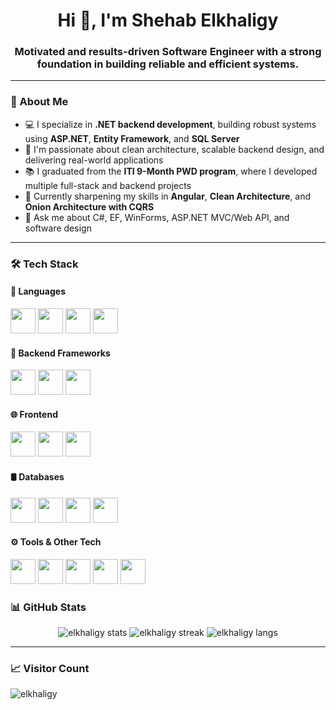 <h1 align="center">Hi 👋, I'm Shehab Elkhaligy</h1>
<h3 align="center">Motivated and results-driven Software Engineer with a strong foundation in building reliable and efficient systems.</h3>

---

### 🧠 About Me
- 💻 I specialize in **.NET backend development**, building robust systems using **ASP.NET**, **Entity Framework**, and **SQL Server**  
- 🚀 I'm passionate about clean architecture, scalable backend design, and delivering real-world applications  
- 📚 I graduated from the **ITI 9-Month PWD program**, where I developed multiple full-stack and backend projects  
- 🌱 Currently sharpening my skills in **Angular**, **Clean Architecture**, and **Onion Architecture with CQRS**  
- 💬 Ask me about C#, EF, WinForms, ASP.NET MVC/Web API, and software design

---

### 🛠️ Tech Stack

#### 🧩 Languages
<p>
  <img src="https://cdn.jsdelivr.net/gh/devicons/devicon/icons/csharp/csharp-original.svg" width="40" />
  <img src="https://cdn.jsdelivr.net/gh/devicons/devicon/icons/python/python-original.svg" width="40" />
  <img src="https://cdn.jsdelivr.net/gh/devicons/devicon/icons/javascript/javascript-original.svg" width="40" />
  <img src="https://cdn.jsdelivr.net/gh/devicons/devicon/icons/ruby/ruby-original.svg" width="40" />
</p>

#### 🧱 Backend Frameworks
<p>
  <img src="https://cdn.jsdelivr.net/gh/devicons/devicon/icons/dot-net/dot-net-original.svg" width="40" />
  <img src="https://cdn.jsdelivr.net/gh/devicons/devicon/icons/rails/rails-plain.svg" width="40" />
  <img src="https://cdn.jsdelivr.net/gh/devicons/devicon/icons/aspnet/aspnet-original.svg" width="40" />
</p>

#### 🌐 Frontend
<p>
  <img src="https://cdn.jsdelivr.net/gh/devicons/devicon/icons/angularjs/angularjs-original.svg" width="40" />
  <img src="https://cdn.jsdelivr.net/gh/devicons/devicon/icons/html5/html5-original.svg" width="40" />
  <img src="https://cdn.jsdelivr.net/gh/devicons/devicon/icons/css3/css3-original.svg" width="40" />
</p>

#### 🛢️ Databases
<p>
  <img src="https://cdn.jsdelivr.net/gh/devicons/devicon/icons/sqlite/sqlite-original.svg" width="40" />
  <img src="https://cdn.jsdelivr.net/gh/devicons/devicon/icons/mysql/mysql-original.svg" width="40" />
  <img src="https://cdn.jsdelivr.net/gh/devicons/devicon/icons/postgresql/postgresql-original.svg" width="40" />
  <img src="https://cdn.jsdelivr.net/gh/devicons/devicon/icons/microsoftsqlserver/microsoftsqlserver-plain.svg" width="40" />
</p>

#### ⚙️ Tools & Other Tech
<p>
  <img src="https://cdn.jsdelivr.net/gh/devicons/devicon/icons/git/git-original.svg" width="40" />
  <img src="https://cdn.jsdelivr.net/gh/devicons/devicon/icons/github/github-original.svg" width="40" />
  <img src="https://cdn.jsdelivr.net/gh/devicons/devicon/icons/vscode/vscode-original.svg" width="40" />
  <img src="https://cdn.jsdelivr.net/gh/devicons/devicon/icons/visualstudio/visualstudio-plain.svg" width="40" />
  <img src="https://cdn.jsdelivr.net/gh/devicons/devicon/icons/docker/docker-original.svg" width="40" />
</p>


### 📊 GitHub Stats
<p align="center">
  <img src="https://github-readme-stats.vercel.app/api?username=elkhaligy&show_icons=true&theme=radical" alt="elkhaligy stats" />
  <img src="https://github-readme-streak-stats.herokuapp.com/?user=elkhaligy&theme=radical" alt="elkhaligy streak" />
  <img src="https://github-readme-stats.vercel.app/api/top-langs/?username=elkhaligy&layout=compact&theme=radical" alt="elkhaligy langs" />
</p>

---

### 📈 Visitor Count
<p align="left">
  <img src="https://komarev.com/ghpvc/?username=elkhaligy&label=Profile%20views&color=0e75b6&style=flat" alt="elkhaligy" />
</p>


